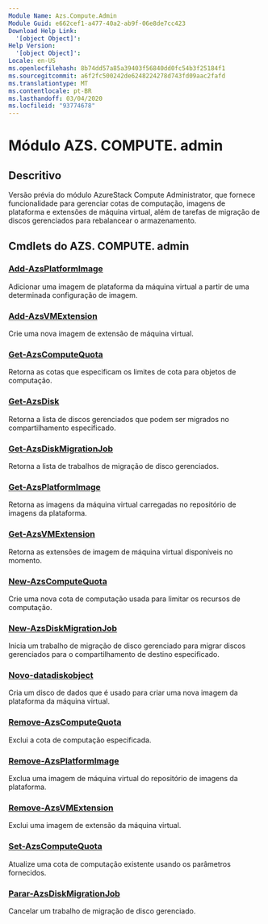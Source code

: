 ```yaml
---
Module Name: Azs.Compute.Admin
Module Guid: e662cef1-a477-40a2-ab9f-06e8de7cc423
Download Help Link:
  '[object Object]': 
Help Version:
  '[object Object]': 
Locale: en-US
ms.openlocfilehash: 8b74dd57a85a39403f56840dd0fc54b3f25184f1
ms.sourcegitcommit: a6f2fc500242de6248224278d743fd09aac2fafd
ms.translationtype: MT
ms.contentlocale: pt-BR
ms.lasthandoff: 03/04/2020
ms.locfileid: "93774678"
---
```

# Módulo AZS. COMPUTE. admin
## Descritivo
Versão prévia do módulo AzureStack Compute Administrator, que fornece funcionalidade para gerenciar cotas de computação, imagens de plataforma e extensões de máquina virtual, além de tarefas de migração de discos gerenciados para rebalancear o armazenamento.

## Cmdlets do AZS. COMPUTE. admin
### [Add-AzsPlatformImage](Add-AzsPlatformImage.md)
Adicionar uma imagem de plataforma da máquina virtual a partir de uma determinada configuração de imagem.

### [Add-AzsVMExtension](Add-AzsVMExtension.md)
Crie uma nova imagem de extensão de máquina virtual.

### [Get-AzsComputeQuota](Get-AzsComputeQuota.md)
Retorna as cotas que especificam os limites de cota para objetos de computação.

### [Get-AzsDisk](Get-AzsDisk.md)
Retorna a lista de discos gerenciados que podem ser migrados no compartilhamento especificado.

### [Get-AzsDiskMigrationJob](Get-AzsDiskMigrationJob.md)
Retorna a lista de trabalhos de migração de disco gerenciados.

### [Get-AzsPlatformImage](Get-AzsPlatformImage.md)
Retorna as imagens da máquina virtual carregadas no repositório de imagens da plataforma.

### [Get-AzsVMExtension](Get-AzsVMExtension.md)
Retorna as extensões de imagem de máquina virtual disponíveis no momento.

### [New-AzsComputeQuota](New-AzsComputeQuota.md)
Crie uma nova cota de computação usada para limitar os recursos de computação.

### [New-AzsDiskMigrationJob](New-AzsDiskMigrationJob.md)
Inicia um trabalho de migração de disco gerenciado para migrar discos gerenciados para o compartilhamento de destino especificado.

### [Novo-datadiskobject](New-DataDiskObject.md)
Cria um disco de dados que é usado para criar uma nova imagem da plataforma da máquina virtual.

### [Remove-AzsComputeQuota](Remove-AzsComputeQuota.md)
Exclui a cota de computação especificada.

### [Remove-AzsPlatformImage](Remove-AzsPlatformImage.md)
Exclua uma imagem de máquina virtual do repositório de imagens da plataforma.

### [Remove-AzsVMExtension](Remove-AzsVMExtension.md)
Exclui uma imagem de extensão da máquina virtual.

### [Set-AzsComputeQuota](Set-AzsComputeQuota.md)
Atualize uma cota de computação existente usando os parâmetros fornecidos.

### [Parar-AzsDiskMigrationJob](Stop-AzsDiskMigrationJob.md)
Cancelar um trabalho de migração de disco gerenciado.


